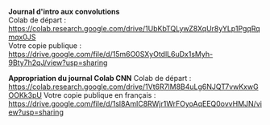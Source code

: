 **Journal d'intro aux convolutions**  
Colab de départ : https://colab.research.google.com/drive/1UbKbTQLywZ8XqUr8yYLp1PgqRqmqx0JS  
Votre copie publique : https://drive.google.com/file/d/15m6O0SXyOtdlL6uDx1sMyh-9Bty7h2qJ/view?usp=sharing

**Appropriation du journal Colab CNN**
Colab de départ : https://colab.research.google.com/drive/1Vt6R7lM8B4uLg6NJQT7vwKxwGOOKk3pU
Votre copie publique en français : https://drive.google.com/file/d/1sl8AmlC8RWjr1WrFOyoAqEEQ0ovvHMJN/view?usp=sharing